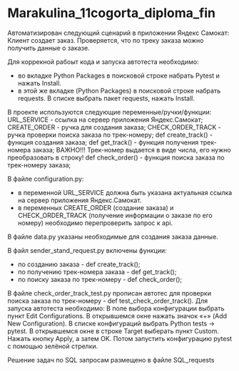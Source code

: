 # Marakulina_11cogorta_diploma_fin

Автоматизирован следующий сценарий в приложении Яндекс Самокат:
Клиент создает заказ.
Проверяется, что по треку заказа можно получить данные о заказе.

Для коррекной рабоыт кода и запуска автотеста необходимо:
- во вкладке Python Packages в поисковой строке набрать Pytest и нажать Install.
- в этой же вкладке (Python Packages) в поисковой строке набрать requests. В списке выбрать пакет requests, нажать Install.

В проекте используются следующие переменные/ручки/функции:
URL_SERVICE - ссылка на сервер приложения Яндекс.Самокат;
CREATE_ORDER - ручка для создания заказа;
CHECK_ORDER_TRACK - ручка проверки поиска заказа по трек-номеру;
def create_track() - функция создания заказа;
def get_track() - функция получения трек-номера заказа; ВАЖНО!!! Трек-номер выдается в виде числа, его нужно преобразовать в строку!
def check_order() - функция поиска заказа по трек-номеру заказа;

В файле configuration.py:
- в переменной URL_SERVICE должна быть указана актуальная ссылка на сервер приложения Яндекс.Самокат.
- в переменных CREATE_ORDER (создание заказа) и CHECK_ORDER_TRACK (получение информации о заказе по его номеру) необходимо перепроверить запрос к api.

В файле data.py указаны необходимые для создания заказа данные. 

В файл sender_stand_request.py включены функции:
- по созданию заказа - def create_track();
- по получению трек-номера заказа - def get_track();
- по поиску заказа по трек-номеру - def check_order();

В файле check_order_track_test.py прописан автотес для проверки поиска заказа по трек-номеру - def test_check_order_track().
Для запуска автотеста необходимо:
В поле выбора конфигурации выбрать пункт Edit Configurations.
В открывшемся окне нажать значок «+» (Add New Configuration).
В списке конфигураций выбрать Python tests → pytest.
В открывшемся окне в строке Target выберать пункт Custom.
Нажать кнопку Apply, а затем OK.
Потом запустить конфигурацию pytest с помощью зелёной стрелки.


Решение задач по SQL запросам размещено в файле SQL_requests

